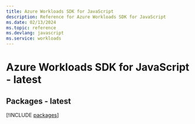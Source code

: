 ```yaml
---
title: Azure Workloads SDK for JavaScript
description: Reference for Azure Workloads SDK for JavaScript
ms.date: 02/13/2024
ms.topic: reference
ms.devlang: javascript
ms.service: workloads
---
```

# Azure Workloads SDK for JavaScript - latest
## Packages - latest
[!INCLUDE [packages](workloads-index.md)]